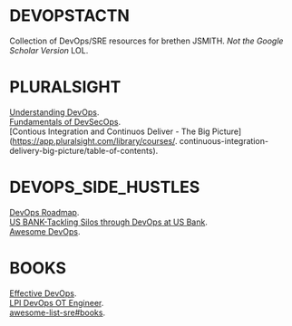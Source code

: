 DEVOPSTACTN
===========


Collection of DevOps/SRE resources for brethen JSMITH. _Not the Google Scholar Version_ LOL. 


PLURALSIGHT
===========
[Understanding DevOps](https://app.pluralsight.com/paths/skills/understanding-devops).  
[Fundamentals of DevSecOps](https://app.pluralsight.com/paths/skills/fundamentals-of-devsecops).  
[Contious Integration and Continuos Deliver - The Big Picture](https://app.pluralsight.com/library/courses/. continuous-integration-delivery-big-picture/table-of-contents).  

DEVOPS_SIDE_HUSTLES
====================
[DevOps Roadmap](https://roadmap.sh/devops).  
[US BANK-Tackling Silos through DevOps at US Bank](https://www.youtube.com/watch?v=TG2jC32p3C4).  
[Awesome DevOps](https://github.com/wmariuss/awesome-devops).  


BOOKS 
=====
[Effective DevOps](https://sauleh.github.io/fc98/static_files/materials/Effective_DevOps.pdf).  
[LPI DevOps OT Engineer](https://www.lpi.org/our-certifications/devops-overview).  
[awesome-list-sre#books](https://github.com/dastergon/awesome-sre#books).  